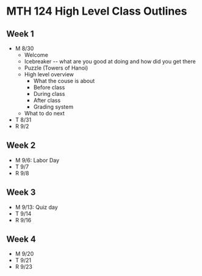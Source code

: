 # MTH 124 High Level Class Outlines

## Week 1

- M 8/30
  - Welcome 
  - Icebreaker -- what are you good at doing and how did you get there 
  - Puzzle (Towers of Hanoi)
  - High level overview 
    - What the couse is about
    - Before class
    - During class
    - After class
    - Grading system
  - What to do next 
- T 8/31 
- R 9/2

## Week 2

- M 9/6: Labor Day 
- T 9/7
- R 9/8


## Week 3

- M 9/13: Quiz day 
- T 9/14
- R 9/16

## Week 4

- M 9/20
- T 9/21
- R 9/23
